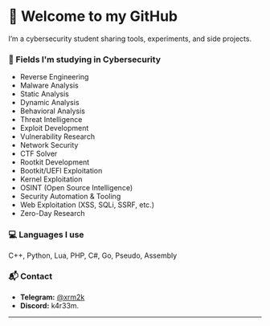 # 👋 Welcome to my GitHub

I’m a cybersecurity student sharing tools, experiments, and side projects.  


### 🧠 Fields I'm studying in Cybersecurity

- Reverse Engineering  
- Malware Analysis  
- Static Analysis  
- Dynamic Analysis  
- Behavioral Analysis  
- Threat Intelligence  
- Exploit Development  
- Vulnerability Research  
- Network Security  
- CTF Solver
- Rootkit Development  
- Bootkit/UEFI Exploitation  
- Kernel Exploitation  
- OSINT (Open Source Intelligence)  
- Security Automation & Tooling  
- Web Exploitation (XSS, SQLi, SSRF, etc.)  
- Zero-Day Research  


### 💻 Languages I use

C++, Python, Lua, PHP, C#, Go, Pseudo, Assembly

### 📬 Contact

- **Telegram:** [@xrm2k](https://t.me/xrm2k)  
- **Discord:** k4r33m.

---
